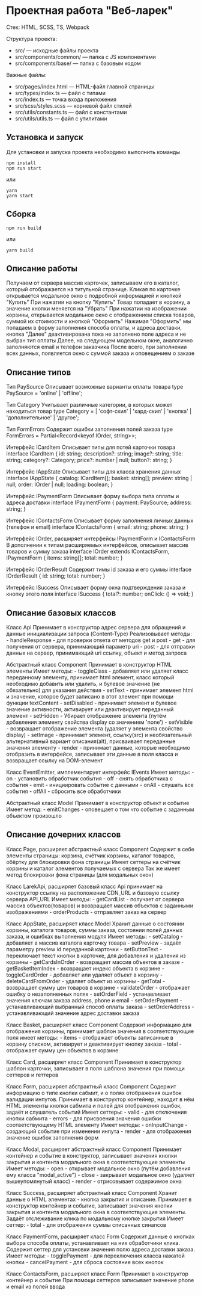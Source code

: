 # Проектная работа "Веб-ларек"

Стек: HTML, SCSS, TS, Webpack

Структура проекта:
- src/ — исходные файлы проекта
- src/components/common/ — папка с JS компонентами
- src/components/base/ — папка с базовым кодом

Важные файлы:
- src/pages/index.html — HTML-файл главной страницы
- src/types/index.ts — файл с типами
- src/index.ts — точка входа приложения
- src/scss/styles.scss — корневой файл стилей
- src/utils/constants.ts — файл с константами
- src/utils/utils.ts — файл с утилитами

## Установка и запуск
Для установки и запуска проекта необходимо выполнить команды

```
npm install
npm run start
```

или

```
yarn
yarn start
```
## Сборка

```
npm run build
```

или

```
yarn build
```

## Описание работы 
Получаем от сервера массив карточек, записываем его в каталог, который отображается на титульной странице. 
Кликая по карточке открывается модальное окно с подробной информацией и кнопкой "Купить"
При нажатии на кнопку "Купить" Товар попадает в корзину, а значение кнопки меняется на "Убрать"
При нажатии на изображении корзины, открывается модальное окно с отображением списка товаров, суммой их стоимости и кнопкой "Оформить"
Нажимая "Оформить" мы попадаем в форму заполнения способа оплаты, и адреса доставки, кнопка "Далее" деактивирована пока не заполнено поле адреса и не выбран тип оплаты
Далее, на следующем модельном окне, аналогично заполняются email и телефон заказчика
После всего, при заполнении всех данных, появляется окно с суммой заказа и оповещением о заказе


## Описание типов

Тип PaySource
Описывает возможные варианты оплаты товара
type PaySource = 'online' | 'offline';

Тип Сategory
Учитывает различные категории, в которых может находиться товар
type Сategory =
	| 'софт-скил'
	| 'хард-скил'
	| 'кнопка'
	| 'дополнительное'
	| 'другое';

Тип FormErrors
Содержит ошибки заполнения полей заказа
type FormErrors = Partial<Record<keyof IOrder, string>>;

Интерфейс ICardItem
Описывает типы для потей карточки товара
interface ICardItem {
	id: string;
	description?: string;
	image?: string;
	title: string;
	category?: Сategory;
	price?: number | null;
	button?: string;
}

Интерфейс IAppState
Описывает типы для класса хранения данных
interface IAppState {
	catalog: ICardItem[];
	basket: string[];
	preview: string | null;
	order: IOrder | null;
	loading: boolean;
}

Интерфейс IPaymentForm
Описывает форму выбора типа оплаты и адреса доставки
interface IPaymentForm {
	payment: PaySource;
	address: string;
}

Интерфейс IContactsForm
Описывает форму заполнения личных данных (телефон и email)
interface IContactsForm {
	email: string;
	phone: string;
}

Интерфейс IOrder, расширяет интерфейсы IPaymentForm и IContactsForm
В дополнении к типам расширяемых интерфейсов, описывает массив товаров и сумму заказа 
interface IOrder extends IContactsForm, IPaymentForm {
	items: string[];
	total: number;
}

Интерфейс IOrderResult
Содержит тимы id заказа и его суммы
interface IOrderResult {
	id: string;
    total: number;
}

Интерфейс ISuccess
Описывает форму окна подтверждения заказа и кнопку этого поля
interface ISuccess {
	total?: number;
	onClick: () => void;
}


## Описание базовых классов

Класс Api
    Принимает в конструктор адрес сервера для обращений и данные инициализации запроса (Content-Type)
    Реализовывает методы:
    - handleResponse - для проверки ответа от методов get и post
    - get - для получения от сервера, принимающий параметр uri
    - post - для отправки данных на сервер, принимающий uri ссылку, объект и метод запроса

Абстрактный класс Component<T>
    Принимает в конструктор HTML элементы
    Имеет методы:
    - toggleClass - добавляет или удаляет класс переданному элементу, принимает html элемент, класс который необходимо добавить или удалить, 
        и булевое значение (не обязательно) для указания действия
    - setText - принимает элемент html и значение, которое будет записано в этот элемент при помощи функции textContent
    - setDisabled - принимает элемент и булевое значение активности, активирует или деактивирует переданный элемент
    - setHidden - Убирает отображение элемента (путём добавления элементу свойства display со значением 'none')
    - setVisible - возвращает отображение элемента (удаляет у элемента свойство display)
    - setImage - принимает элемент, ссылку(src) и необязательный альтернативный вариант описания(alt), присваивает переданные значения элементу
    - render - принимает данные, которые необходимо отобразить в интерфейсе, записывает эти данные в поля класса и возвращает ссылку на DOM-элемент


Класс EventEmitter, имплементирует интерфейс IEvents
    Имеет методы:
    - on - установить обработчик события
    - off - снять обработчика с события
    - emit - инициировать событие с данными
    - onAll - слушать все события
    - offAll - сбросить все обработчики

Абстрактный класс Model
    Принимает в конструктор объект и событие
    Имеет метод:
    - emitChanges - оповещает о том что событие с заданным объектом произошло


## Описание дочерних классов

Класс Page, расширяет абстрактный класс Component
    Содержит в себе элементы страницы: корзина, счётчик корзины, каталог товаров, обёртку для блокировки фона страницы
    Имеет сеттеры на счётчик корзины и каталог элементов получаемых с сервера
    Так же имеет метод блокировки фона страницы (для модальных окон)

Класс LarekApi, расширяет базовый класс Api
    принимает на конструктор ссылку на расположение CDN_URL и базовую ссылку сервера API_URL
    Имеет методы:
    - getCardList - получает от сервера массив объектов(товаров) и возвращает массив объектов с заданными изображениями
    - orderProducts - отправляет заказ на сервер

Класс AppState, расширяет класс Model
    Хранит данные о состоянии корзины, каталога товаров, суммы заказа, состоянии полей данных заказа, и ошибках выполнения модуля
    Имеет методы:
    - setCatalog - добавляет в массив каталога карточку товара
    - setPreview - задаёт параметру preview id переданной карточки
    - setButtonText - переключает текст кнопки в карточке, для добавления и удаления из корзины
    - getCardsInOrder - возвращает массив объектов в заказе
    - getBasketItemIndex - возвращает индекс объекта в корзине
    - toggleCardOrder - добавляет или удаляет объект в корзину
    - deleteCardFromOrder - удаляет объект из корзины
    - getTotal - возвращает сумму цен товаров в корзине
    - validateOrder - отображает ошибку о незаполненных полях
    - setOrderField - устанавливает значения ключам заказа address, phone и email
    - setOrderPayment - устанавливающий выбранный способ оплаты заказа
    - setOrderAddress - устанавливающий значение адрес доставки заказа

Класс Basket, расширяет класс Component
    Содержит информацию для отображения корзины, принимает шаблон значения в соответствующие поля
    имеет методы:
    - items - отображает объекты записанные в корзину списком, активирует и деактивирует кнопку заказа
    - total - отображает сумму цен объектов в корзине

Класс Card, расширяет класс Component
    Принимает в конструктор шаблон карточки, записывает в поля шаблона значения при помощи сеттеров и геттеров

Класс Form, расширяет абстрактный класс Component
    Содержит информацию о типе кнопки сабмит, и о полях отображения ошибок валидации инпутов. 
    Принимает в конструктор контейнер, находит в нём HTML элементы кнопки сабмита и полей для отображения ошибок, задаёт и слушатель событий
    Имеет сеттеры:
    - valid - для отключения кнопки сабмита
    - errors - для присвоения значения ошибки соответствующему HTML элементу
    Имеет методы:
    - onInputChange - создающий событие при изменении инпута
    - render - для отображения значение ошибок заполнения форм

Класс Modal, расширяет абстрактный класс Component
    Принимает контейнер и событие в конструктор, записывает значения кнопки закрытия и контента модального окна в соответствующие элементы
    Имеет методы:
    - open - открывает модальное окно (путём добавления ему класса "modal_active")
    - close - закрывает модальное окно (удаляет вышеупомянутый класс)
    - render - отрисовывает содержимое окна

Класс Success, расширяет абстрактный класс Component
    Хранит данные о HTML элементах - кнопка закрытия и описание. Принимает в конструктор контейнер и событие, записывает значения кнопки закрытия и контента модального окна в соответствующие элементы.
    Задаёт отслеживание клика по модальному кнопке закрытия
    Имеет сеттер:
    - total - для отображения суммы списанных синапсов

Класс PaymentForm, расширяет класс Form
    Содержит данные о кнопках выбора способа оплаты, устанавливает на них обработчики клика. Содержит сеттер для установки значения полю адреса доставки заказа. 
    Имеет методы:
    - togglePayment - для переключения класса нажатой кнопки
    - cancelPayment - для сброса состояние всех кнопок

Класс ContactsForm, расширяет класс Form
    Принимает в конструктор контейнер и событие
    При помощи сеттеров записывает значение phone и email из полей ввода